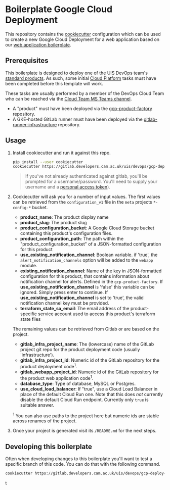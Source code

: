 # Boilerplate Google Cloud Deployment

This repository contains the [cookiecutter](https://github.com/cookiecutter/cookiecutter)
configuration which can be used to create a new Google Cloud Deployment for a web application based
on our [web application boilerplate](https://gitlab.developers.cam.ac.uk/uis/devops/webapp-boilerplate).

## Prerequisites

This boilerplate is designed to deploy one of the UIS DevOps team's [standard
products](https://guidebook.devops.uis.cam.ac.uk/en/latest/notes/gcp-deployments/).
As such, some initial [Cloud
Platform](https://guidebook.devops.uis.cam.ac.uk/en/latest/reference/cloud-platform/)
tasks must have been completed before this template will work.

These tasks are usually performed by a member of the DevOps Cloud Team who can
be reached via the [Cloud Team MS Teams
channel](https://teams.microsoft.com/l/channel/19%3afd77aa792d2243d4ae3818ee4b17d55e%40thread.tacv2/Cloud%2520Team?groupId=8b9ab893-3917-42bb-ba20-6cbd4bd2d304&tenantId=49a50445-bdfa-4b79-ade3-547b4f3986e9).

- A "product" must have been deployed via the
  [gcp-product-factory](https://gitlab.developers.cam.ac.uk/uis/devops/infra/gcp-product-factory)
  repository.
- A GKE-hosted GitLab runner must have been deployed via the
  [gitlab-runner-infrastructure](https://gitlab.developers.cam.ac.uk/uis/devops/devhub/gitlab-runner-infrastructure)
  repository.

## Usage

1. Install cookiecutter and run it against this repo.

    ```bash
    pip install --user cookiecutter
    cookiecutter https://gitlab.developers.cam.ac.uk/uis/devops/gcp-deploy-boilerplate.git
    ```

    > If you've not already authenticated against gitlab, you'll be prompted for
    > a username/password. You'll need to supply your username and a [personal
    > access
    > token](https://docs.gitlab.com/ee/user/profile/personal_access_tokens.html)).

2. Cookiecutter will ask you for a number of input values. The first values can
    be retrieved from the `configuration_v1` file in the `meta` projects
    `*-config-*` bucket.

    - **product_name**: The product display name
    - **product_slug**: The product slug
    - **product_configuration_bucket**: A Google Cloud Storage bucket containing
      this product's configuration files.
    - **product_configuration_path**: The path within the
        "product_configuration_bucket" of a JSON-formatted configuration for
        this product
    - **use_existing_notification_channel**: Boolean variable. if 'true', the `alert_notification_channels`
        option will be added to the `webapp` module.
    - **existing_notification_channel**: Name of the key in JSON-formatted configuration for
        this product, that contains information about notification channel for alerts. Defined
        in the `gcp-product-factory`. If **use_existing_notification_channel** is 'false' this variable
        can be ignored. Simply press enter to continue. If **use_existing_notification_channel** is set to 'true',
        the valid notification channel key must be provided.
    - **terraform_state_sa_email**: The email address of the product-specific
        service account used to access this product's terraform state files

    The remaining values can be retrieved from Gitlab or are based on the
    project.

    - **gitlab_infra_project_name**: The (lowercase) name of the GitLab project
        git repo for the product deployment code (usually 'infrastructure').
    - **gitlab_infra_project_id**: Numeric id of the GitLab repository for the
      product deployment code<sup>1</sup>.
    - **gitlab_webapp_project_id**: Numeric id of the GitLab repository for the
      product web application code<sup>1</sup>.
    - **database_type**: Type of database,  MySQL or Postgres.
    - **use_cloud_load_balancer**: If "true", use a Cloud Load Balancer in place
        of the default Cloud Run one. Note that this does *not* currently
        disable the default Cloud Run endpoint. Currently only `true` is
        suitable answer.

    <sup>1</sup> You can also use paths to the project here but numeric ids are
    stable across renames of the project.

3. Once your project is generated visit its `/README.md` for the next steps.  

## Developing this boilerplate

Often when developing changes to this boilerplate you'll want to test a specific branch of this code.
You can do that with the following command.

```bash
cookiecutter https://gitlab.developers.cam.ac.uk/uis/devops/gcp-deploy-boilerplate.git --checkout <branch>
```

t